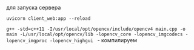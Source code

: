 для запуска сервера

```uvicorn client_web:app --reload ```

 ```g++ -std=c++11 -I/usr/local/opt/opencv/include/opencv4 main.cpp -o main -L/usr/local/opt/opencv/lib -lopencv_core -lopencv_imgcodecs -lopencv_imgproc -lopencv_highgui ``` -  компилируем 